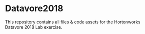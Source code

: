 # Datavore2018

This repository contains all files & code assets for the Hortonworks Datavore 2018 Lab exercise.
